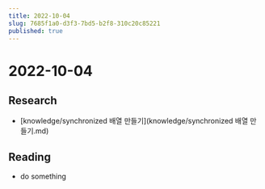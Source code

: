 ```yaml
---
title: 2022-10-04
slug: 7685f1a0-d3f3-7bd5-b2f8-310c20c85221
published: true
---
```


# 2022-10-04

## Research

* \[knowledge/synchronized 배열 만들기\](knowledge/synchronized 배열 만들기.md)

## Reading

* do something
